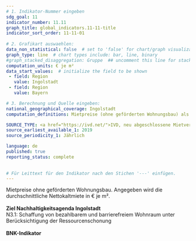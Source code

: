 ```yaml
---
# 1. Indikator-Nummer eingeben 
sdg_goal: 11 
indicator_number: 11.11
graph_title: global_indicators.11-11-title
indicator_sort_order: 11-11-01
 
# 2. Grafikart auswaehlen: 
data_non_statistical: false  # set to 'false' for chart/graph visualization 
graph_type: line  # chart types include: bar, line, binary 
#graph_stacked_disaggregation: Gruppe  ## uncomment this line for stacked bars. eplace 'Geschlecht' with the field of aggregation. 
computation_units: € je m²
data_start_values:  # initialize the field to be shown  
 - field: Region 
   value: Ingolstadt 
 - field: Region 
   value: Bayern 

# 3. Berechnung und Quelle eingeben: 
national_geographical_coverage: Ingolstadt 
computation_definitions: Mietpreise (ohne geförderten Wohnungsbau) als durchschnittliche Nettokaltmiete in € je m² 

SOURCE_TYPE: <a href="https://ivd.net/">IVD, neu abgeschlossene Mietverträge</a>  # data source  
source_earliest_available_1: 2019
source_periodicity_1: Jährlich

language: de   
published: true 
reporting_status: complete
 
 
# Für Leittext für den Indikator nach den Stichen '---' einfügen. 
---
```

Mietpreise ohne geförderten Wohnungsbau. Angegeben wird die durchschnittliche Nettokaltmiete in € je m². <br>
<br>
<b>Ziel Nachhaltigkeitsagenda Ingolstadt</b><br>
N3.1: Schaffung von bezahlbarem und barrierefreiem Wohnraum unter Berücksichtigung der Ressourcenschonung<br>
<br>
<b>BNK-Indikator</b>
